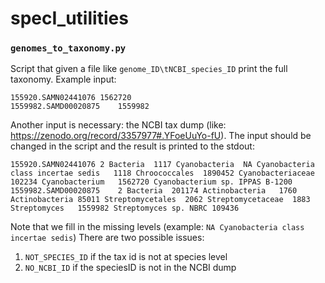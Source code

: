 # specI_utilities

### `genomes_to_taxonomy.py`
Script that given a file like `genome_ID\tNCBI_species_ID` print the full taxonomy. Example input:
```
155920.SAMN02441076	1562720
1559982.SAMD00020875	1559982
```
Another input is necessary: the NCBI tax dump (like: https://zenodo.org/record/3357977#.YFoeUuYo-fU).
The input should be changed in the script and the result is printed to the stdout:
```
155920.SAMN02441076	2 Bacteria	1117 Cyanobacteria	NA Cyanobacteria class incertae sedis	1118 Chroococcales	1890452 Cyanobacteriaceae	102234 Cyanobacterium	1562720 Cyanobacterium sp. IPPAS B-1200
1559982.SAMD00020875	2 Bacteria	201174 Actinobacteria	1760 Actinobacteria	85011 Streptomycetales	2062 Streptomycetaceae	1883 Streptomyces	1559982 Streptomyces sp. NBRC 109436
```
Note that we fill in the missing levels (example: `NA Cyanobacteria class incertae sedis`)
There are two possible issues:
1. `NOT_SPECIES_ID` if the tax id is not at species level
2. `NO_NCBI_ID` if the speciesID is not in the NCBI dump
